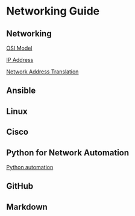 # Networking Guide

## Networking

[OSI Model](https://github.com/sydasif/networking-stuff/blob/master/networking/OSI_MODEL/osi_model.md)

[IP Address](https://github.com/sydasif/networking-stuff/blob/master/networking/IP_ADDR/ip_mac_addr.md)

[Network Address Translation](https://github.com/sydasif/networking-stuff/blob/master/networking/NAT/nat.md)

## Ansible

## Linux

## Cisco

## Python for Network Automation

[Python automation](https://github.com/sydasif/network-automation)

## GitHub

## Markdown
